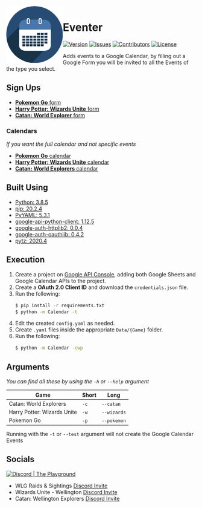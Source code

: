 <img src="./logo.png" align="left" width="150" height="150" alt="Eventer Logo">

# Eventer
[![Version](https://img.shields.io/github/tag-pre/Macro303/Eventer.svg?label=version&style=flat-square)](https://github.com/Macro303/Eventer/releases)
[![Issues](https://img.shields.io/github/issues/Macro303/Eventer.svg?style=flat-square)](https://github.com/Macro303/Eventer/issues)
[![Contributors](https://img.shields.io/github/contributors/Macro303/Eventer.svg?style=flat-square)](https://github.com/Macro303/Eventer/graphs/contributors)
[![License](https://img.shields.io/github/license/Macro303/Eventer.svg?style=flat-square)](https://opensource.org/licenses/MIT)

Adds events to a Google Calendar, by filling out a Google Form you will be invited to all the Events of the type you select.

## Sign Ups
 - [**Pokemon Go** form](https://forms.gle/PFGsN4YyugzMFmWT7)
 - [**Harry Potter: Wizards Unite** form](https://forms.gle/wFTtK4pWhUJ5HBp36)
 - [**Catan: World Explorer** form](https://forms.gle/9FTx2hdgKxmEgPDs6)

### Calendars
*If you want the full calendar and not specific events*
 - [**Pokemon Go** calendar](https://calendar.google.com/calendar?cid=MDZqaTEyY2tkZmVtbmFtNjJpb2MwbTZvbDRAZ3JvdXAuY2FsZW5kYXIuZ29vZ2xlLmNvbQ)
 - [**Harry Potter: Wizards Unite** calendar](https://calendar.google.com/calendar?cid=N2t2c2pkcGlnOHE3YWRjdmdhbzZmbTU2NmtAZ3JvdXAuY2FsZW5kYXIuZ29vZ2xlLmNvbQ)
 - [**Catan: World Explorers** calendar](https://calendar.google.com/calendar?cid=cDJmMTV1djVhZW5hdTkxM3B0amk0dGJvajhAZ3JvdXAuY2FsZW5kYXIuZ29vZ2xlLmNvbQ)

## Built Using
 - [Python: 3.8.5](https://www.python.org/)
 - [pip: 20.2.4](https://pypi.org/project/pip/)
 - [PyYAML: 5.3.1](https://pypi.org/project/PyYAML/)
 - [google-api-python-client: 1.12.5](https://pypi.org/project/google-api-python-client/)
 - [google-auth-httplib2: 0.0.4](https://pypi.org/project/google-auth-httplib2/)
 - [google-auth-oauthlib: 0.4.2](https://pypi.org/project/google-auth-oauthlib/)
 - [pytz: 2020.4](https://pypi.org/project/pytz/)

## Execution
1. Create a project on [Google API Console](https://console.developers.google.com/apis/dashboard), adding both Google Sheets and Google Calendar APIs to the project.
2. Create a **OAuth 2.0 Client ID** and download the `credentials.json` file.
3. Run the following:
   ```bash
   $ pip install -r requirements.txt
   $ python -m Calendar -t
   ```
4. Edit the created `config.yaml` as needed.
5. Create `.yaml` files inside the appropriate `Data/{Game}` folder.
6. Run the following:
   ```bash
   $ python -m Calendar -cwp
   ```

## Arguments
*You can find all these by using the `-h` or `--help` argument*

| Game | Short | Long |
| ---- | ----- | ---- |
| Catan: World Explorers | `-c` | `--catan` |
| Harry Potter: Wizards Unite | `-w` | `--wizards` |
| Pokemon Go | `-p` | `--pokemon` |

Running with the `-t` or `--test` argument will not create the Google Calendar Events


## Socials
[![Discord | The Playground](https://discord.com/api/v6/guilds/618581423070117932/widget.png?style=banner2)](https://discord.gg/nqGMeGg)  
 - WLG Raids & Sightings [Discord Invite](https://discord.gg/47gyFPE)
 - Wizards Unite - Wellington [Discord Invite](https://discord.gg/dy3ZhkT)
 - Catan: Wellington Explorers [Discord Invite](https://discord.gg/kFyCveQ)
